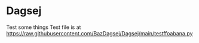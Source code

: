 # Dagsej
Test some things
Test file is at https://raw.githubusercontent.com/BazDagsej/Dagsej/main/testffoabana.py 
